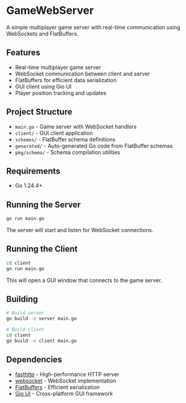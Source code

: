 # GameWebServer

A simple multiplayer game server with real-time communication using WebSockets and FlatBuffers.

## Features

- Real-time multiplayer game server
- WebSocket communication between client and server
- FlatBuffers for efficient data serialization
- GUI client using Gio UI
- Player position tracking and updates

## Project Structure

- `main.go` - Game server with WebSocket handlers
- `client/` - GUI client application
- `schemes/` - FlatBuffer schema definitions
- `generated/` - Auto-generated Go code from FlatBuffer schemas
- `pkg/schema/` - Schema compilation utilities

## Requirements

- Go 1.24.4+

## Running the Server

```bash
go run main.go
```

The server will start and listen for WebSocket connections.

## Running the Client

```bash
cd client
go run main.go
```

This will open a GUI window that connects to the game server.

## Building

```bash
# Build server
go build -o server main.go

# Build client
cd client
go build -o client main.go
```

## Dependencies

- [fasthttp](https://github.com/valyala/fasthttp) - High-performance HTTP server
- [websocket](https://github.com/fasthttp/websocket) - WebSocket implementation
- [FlatBuffers](https://github.com/google/flatbuffers) - Efficient serialization
- [Gio UI](https://gioui.org/) - Cross-platform GUI framework 